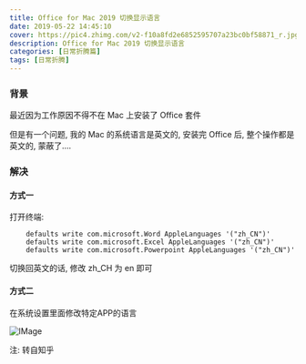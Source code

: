 ```yaml
---
title: Office for Mac 2019 切换显示语言
date: 2019-05-22 14:45:10
cover: https://pic4.zhimg.com/v2-f10a8fd2e6852595707a23bc0bf58871_r.jpg
description: Office for Mac 2019 切换显示语言
categories: [日常折腾篇]
tags: [日常折腾]
---
```


<!-- more -->
### 背景
最近因为工作原因不得不在 Mac 上安装了 Office 套件

但是有一个问题, 我的 Mac 的系统语言是英文的, 安装完 Office 后, 整个操作都是英文的, 蒙蔽了....

### 解决
#### 方式一
打开终端:

```shell
    defaults write com.microsoft.Word AppleLanguages '("zh_CN")'
    defaults write com.microsoft.Excel AppleLanguages '("zh_CN")'
    defaults write com.microsoft.Powerpoint AppleLanguages '("zh_CN")'
```

切换回英文的话, 修改 zh_CH 为 en 即可

#### 方式二
在系统设置里面修改特定APP的语言

![IMage](https://pic4.zhimg.com/v2-f10a8fd2e6852595707a23bc0bf58871_r.jpg)

注: 转自知乎
